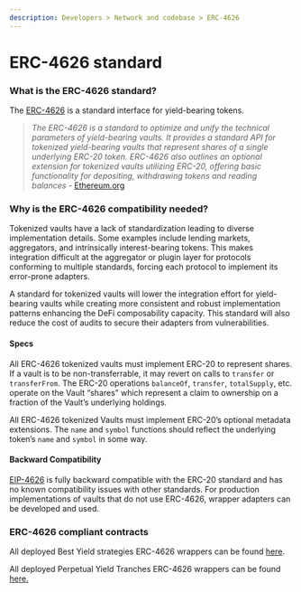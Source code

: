 ```yaml
---
description: Developers > Network and codebase > ERC-4626
---
```


# ERC-4626 standard

### What is the ERC-4626 standard?

The [ERC-4626](https://eips.ethereum.org/EIPS/eip-4626) is a standard interface for yield-bearing tokens.&#x20;

> _The ERC-4626 is a standard to optimize and unify the technical parameters of yield-bearing vaults. It provides a standard API for tokenized yield-bearing vaults that represent shares of a single underlying ERC-20 token. ERC-4626 also outlines an optional extension for tokenized vaults utilizing ERC-20, offering basic functionality for depositing, withdrawing tokens and reading balances_ - [Ethereum.org](https://ethereum.org/en/developers/docs/standards/tokens/erc-4626/)

### Why is the ERC-4626 compatibility needed?

Tokenized vaults have a lack of standardization leading to diverse implementation details. Some examples include lending markets, aggregators, and intrinsically interest-bearing tokens. This makes integration difficult at the aggregator or plugin layer for protocols conforming to multiple standards, forcing each protocol to implement its error-prone adapters.

A standard for tokenized vaults will lower the integration effort for yield-bearing vaults while creating more consistent and robust implementation patterns enhancing the DeFi composability capacity. This standard will also reduce the cost of audits to secure their adapters from vulnerabilities.

#### Specs

All ERC-4626 tokenized vaults must implement ERC-20 to represent shares. If a vault is to be non-transferrable, it may revert on calls to `transfer` or `transferFrom`. The ERC-20 operations `balanceOf`, `transfer`, `totalSupply`, etc. operate on the Vault “shares” which represent a claim to ownership on a fraction of the Vault’s underlying holdings.

All ERC-4626 tokenized Vaults must implement ERC-20’s optional metadata extensions. The `name` and `symbol` functions should reflect the underlying token’s `name` and `symbol` in some way.

#### Backward Compatibility <a href="#backwards-compatibility" id="backwards-compatibility"></a>

[EIP-4626](https://github.com/ethereum/EIPs/pull/4626) is fully backward compatible with the ERC-20 standard and has no known compatibility issues with other standards. For production implementations of vaults that do not use ERC-4626, wrapper adapters can be developed and used.

### ERC-4626 compliant contracts

All deployed Best Yield strategies ERC-4626 wrappers can be found [here](../best-yield/deployed-contracts.md#erc-4626-wrappers-for-best-yield-tokens).

All deployed Perpetual Yield Tranches ERC-4626 wrappers can be found [here.](../perpetual-yield-tranches/deployed-contracts.md#erc-4626-wrappers-for-tranche-tokens)
